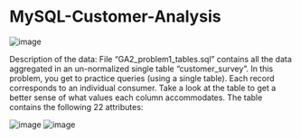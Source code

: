 # MySQL-Customer-Analysis

![image](https://github.com/user-attachments/assets/4920eb81-4fb3-4fd2-afbb-cf6cc7f912d9)

Description of the data:
File “GA2_problem1_tables.sql” contains all the data aggregated in an un-normalized single table
“customer_survey”. In this problem, you get to practice queries (using a single table). Each 
record corresponds to an individual consumer. Take a look at the table to get a better
sense of what values each column accommodates. The table contains the following 22 attributes:

![image](https://github.com/user-attachments/assets/0aa27185-1fa3-4644-b57d-8b100613de98)
![image](https://github.com/user-attachments/assets/19e12fd0-da43-44ac-af19-dd0df953b606)

